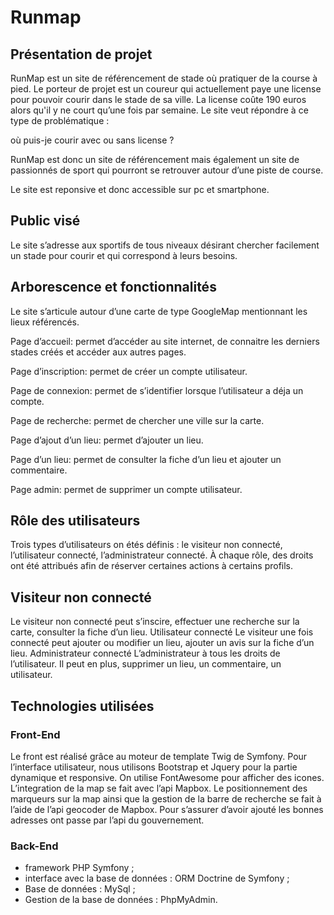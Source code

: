 # Runmap

## Présentation de projet
RunMap est un site de référencement de stade où pratiquer de la course à pied.
Le porteur de projet est un coureur qui actuellement paye une license pour pouvoir courir dans le stade de sa ville. La license coûte 190 euros alors qu'il y ne court qu’une fois par semaine. Le site veut répondre à ce type de problématique : 

où puis-je courir avec ou sans license ? 

RunMap est donc un site de référencement mais également un site de passionnés de sport qui pourront se retrouver autour d’une piste de course.

Le site est reponsive et donc accessible sur pc et smartphone.

## Public visé
Le site s’adresse aux sportifs de tous niveaux désirant chercher facilement un stade pour courir et qui correspond à leurs besoins. 

## Arborescence et fonctionnalités
Le site s’articule autour d’une carte de type GoogleMap mentionnant les lieux référencés.

Page d’accueil: permet d’accéder au site internet, de connaitre les derniers stades créés et accéder aux autres pages.

Page d’inscription: permet de créer un compte utilisateur.

Page de connexion: permet de s’identifier lorsque l’utilisateur a déja un compte.

Page de recherche: permet de chercher une ville sur la carte.

Page d’ajout d’un lieu: permet d’ajouter un lieu.

Page d’un lieu: permet de consulter la fiche d’un lieu et ajouter un commentaire.

Page admin: permet de supprimer un compte utilisateur.

## Rôle des utilisateurs
Trois types d’utilisateurs on étés définis : le visiteur non connecté, l’utilisateur connecté, l’administrateur connecté. À chaque rôle, des droits ont été attribués afin de réserver certaines actions à certains profils.

## Visiteur non connecté
Le visiteur non connecté peut s’inscire, effectuer une recherche sur la carte, consulter la fiche d’un lieu.
Utilisateur connecté
Le visiteur une fois connecté peut ajouter ou modifier un lieu, ajouter un avis sur la fiche d’un lieu. 
Administrateur connecté 
L’administrateur à tous les droits de l’utilisateur. Il peut en plus, supprimer un lieu, un commentaire, un utilisateur.

## Technologies utilisées
### Front-End
Le front est réalisé grâce au moteur de template Twig de Symfony. 
Pour l’interface utilisateur, nous utilisons Bootstrap et Jquery pour la partie dynamique et responsive.
On utilise FontAwesome pour afficher des icones. 
L’integration de la map se fait avec l’api Mapbox.
Le positionnement des marqueurs sur la map ainsi que la gestion de la barre de recherche se fait à l’aide de l’api geocoder de Mapbox.
Pour s’assurer d’avoir ajouté les bonnes adresses ont passe par l’api du gouvernement.
### Back-End
* framework PHP Symfony ;
* interface avec la base de données : ORM Doctrine de Symfony ;
* Base de données : MySql ;
* Gestion de la base de données : PhpMyAdmin.
